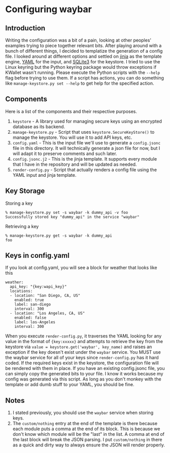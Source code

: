# Configuring waybar

## Introduction
Writing the configuration was a bit of a pain, looking at other peoples' examples trying to piece together relevant bits. After playing around with a bunch of different things, I decided to templatize the generation of a config file. I looked around at different options and settled on [jinja](https://jinja.palletsprojects.com) as the template engine, [YAML](https://yaml.org) for the input, and [SQLite3](https://sqlite.org) for the keystore. I tried to use the Linux keyring but the Python keyring package would throw exceptions if KWallet wasn't running. Please execute the Python scripts with the `--help` flag before trying to use them. If a script has actions, you can do something like `manage-keystore.py set --help` to get help for the specified action.

## Components
Here is a list of the components and their respective purposes.
1. `keystore` - A library used for managing secure keys using an encrypted database as its backend.
2. `manage-keystore.py` - Script that uses `keystore.SecureKeyStore()` to manage the keystore. You will use it to add API keys, etc.
3. `config.yaml` - This is the input file we'll use to generate a `config.jsonc` file in this directory. It will technically generate a json file for now, but I will adapt it to preserve comments and such later.
4. `config.jsonc.j2` - This is the jinja template. It supports every module that I have in the repository and will be updated as needed.
5. `render-config.py` - Script that actually renders a config file using the YAML input and jinja template.

## Key Storage
Storing a key

```
% manage-keystore.py set -s waybar -k dummy_api -v foo
Successfully stored key "dummy_api" in the service "waybar"
```

Retrieving a key
```
% manage-keystore.py get -s waybar -k dummy_api
foo
```

## Keys in config.yaml
If you look at config.yaml, you will see a block for weather that looks like this
```
weather:
  api_key: "{key:wapi_key}"
  locations:
  - location: "San Diego, CA, US"
    enabled: true
    label: san-diego
    interval: 300
  - location: "Los Angeles, CA, US"
    enabled: false
    label: los-Angeles
    interval: 300
```
When you execute `render-config.py`, it traverses the YAML looking for any value in the format of `{key:xxxxx}` and attempts to retrieve the key from the keystore via `value = keystore.get('waybar', key_name)` and raises an exception if the key doesn't exist under the `waybar` service. You MUST use the waybar service for all of your keys since `render-config.py` has it hard coded. If the required keys exist in the keystore, the configuration file will be rendered with them in place. If you have an existing config.jsonc file, you can simply copy the generated bits to your file. I know it works because my config was generated via this script. As long as you don't monkey with the template or add dumb stuff to your YAML, you should be fine.

## Notes
1. I stated previously, you should use the `waybar` service when storing keys.
2. The `custom/nothing` entry at the end of the template is there because each module puts a comma at the end of its block. This is because we don't know which module will be the "last" in the list. A comma at end of the last block will break the JSON parsing. I put `custom/nothing` in there as a quick and dirty way to always ensure the JSON will render properly.

